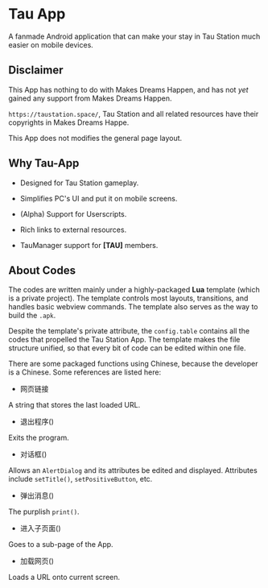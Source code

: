 # Tau App
A fanmade Android application that can make your stay in Tau Station much easier on mobile devices.

## Disclaimer

This App has nothing to do with Makes Dreams Happen, and has not *yet* gained any support from Makes Dreams Happen.

`https://taustation.space/`, Tau Station and all related resources have their copyrights in Makes Dreams Happe.

This App does not modifies the general page layout.

## Why Tau-App

- Designed for Tau Station gameplay.

- Simplifies PC's UI and put it on mobile screens.

- (Alpha) Support for Userscripts.

- Rich links to external resources.

- TauManager support for **[TAU]** members.

## About Codes

The codes are written mainly under a highly-packaged **Lua** template (which is a private project). The template controls most layouts, transitions, and handles basic webview commands. The template also serves as the way to build the `.apk`.

Despite the template's private attribute, the `config.table` contains all the codes that propelled the Tau Station App. The template makes the file structure unified, so that every bit of code can be edited within one file.

There are some packaged functions using Chinese, because the developer is a Chinese. Some references are listed here:

- 网页链接

A string that stores the last loaded URL.

- 退出程序()

Exits the program.

- 对话框()

Allows an `AlertDialog` and its attributes be edited and displayed. Attributes include `setTitle()`, `setPositiveButton`, etc.

- 弹出消息()

The purplish `print()`.

- 进入子页面()

Goes to a sub-page of the App.

- 加载网页()

Loads a URL onto current screen.
